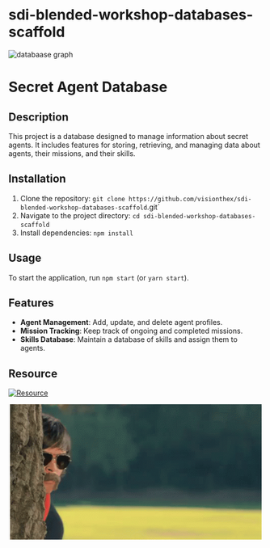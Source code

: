 # sdi-blended-workshop-databases-scaffold

![databaase graph](https://github.com/visionthex/sdi-blended-workshop-databases-scaffold/blob/master/img/DBML.png)

# Secret Agent Database

## Description

This project is a database designed to manage information about secret agents. It includes features for storing, retrieving, and managing data about agents, their missions, and their skills.

## Installation

1. Clone the repository: `git clone https://github.com/visionthex/sdi-blended-workshop-databases-scaffold`.git`
2. Navigate to the project directory: `cd sdi-blended-workshop-databases-scaffold`
3. Install dependencies: `npm install`

## Usage

To start the application, run `npm start` (or `yarn start`).

## Features

- **Agent Management**: Add, update, and delete agent profiles.
- **Mission Tracking**: Keep track of ongoing and completed missions.
- **Skills Database**: Maintain a database of skills and assign them to agents.

## Resource
[![Resource](https://skillicons.dev/icons?i=postgres)](https://dbdiagram.io)

<p align="center">
  <img src="https://github.com/visionthex/secret_agent_database/blob/main/img/tenor.gif" alt="Secret Spy Stuff">
</p>
